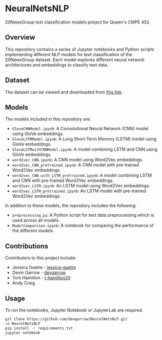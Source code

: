 # NeuralNetsNLP
20NewsGroup text classification models project for Queen's CMPE 452.

## Overview
This repository contains a series of Jupyter notebooks and Python scripts implementing different NLP models for text classification of the 20NewsGroup dataset. Each model explores different neural network architectures and embeddings to classify text data.

## Dataset
The dataset can be viewed and downloaded from [this link](http://qwone.com/~jason/20Newsgroups/).

## Models
The models included in this repository are:
- `GloveCNNModel.ipynb`: A Convolutional Neural Network (CNN) model using GloVe embeddings.
- `GloveLSTMModel.ipynb`: A Long Short-Term Memory (LSTM) model using GloVe embeddings.
- `GloveLSTMwithCNNModel.ipynb`: A model combining LSTM and CNN using GloVe embeddings.
- `word2vec_CNN.ipynb`: A CNN model using Word2Vec embeddings.
- `word2vec_CNN_pretrained.ipynb`: A CNN model with pre-trained Word2Vec embeddings.
- `word2vec_CNN_with_LSTM_pretrained.ipynb`: A model combining LSTM and CNN with pre-trained Word2Vec embeddings.
- `word2vec_LSTM.ipynb`: An LSTM model using Word2Vec embeddings.
- `word2vec_LSTM_pretrained.ipynb`: An LSTM model with pre-trained Word2Vec embeddings.

In addition to these models, the repository includes the following:
- `preprocessing.py`: A Python script for text data preprocessing which is used across all models.
- `ModelComparison.ipynb`: A notebook for comparing the performance of the different models.

## Contributions
Contributors to this project include:
- Jessica Guetre - [jessica-guetre](https://github.com/jessica-guetre)
- Devin Garrow - [devgarrow](https://github.com/devgarrow)
- Tom Hamilton - [t-hamilton20](https://github.com/t-hamilton20)
- Andy Craig

## Usage
To run the notebooks, Jupyter Notebook or JupyterLab are required.
```bash
git clone https://github.com/devgarrow/NeuralNetsNLP.git
cd NeuralNetsNLP
pip install -r requirements.txt
jupyter notebook
